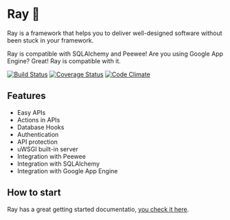 # Ray :saxophone:

Ray is a framework that helps you to deliver well-designed software without been stuck in your framework.

Ray is compatible with SQLAlchemy and Peewee!
Are you using Google App Engine? Great! Ray is compatible with it.

[![Build Status](https://travis-ci.org/felipevolpone/ray.svg?branch=master)](https://travis-ci.org/felipevolpone/ray)
[![Coverage Status](https://coveralls.io/repos/felipevolpone/ray/badge.svg?branch=master&service=github)](https://coveralls.io/github/felipevolpone/ray?branch=master)
[![Code Climate](https://codeclimate.com/github/felipevolpone/ray/badges/gpa.svg)](https://codeclimate.com/github/felipevolpone/ray)

## Features

* Easy APIs
* Actions in APIs
* Database Hooks
* Authentication
* API protection
* uWSGI built-in server
* Integration with Peewee
* Integration with SQLAlchemy
* Integration with Google App Engine


## How to start

Ray has a great getting started documentatio, [you check it here](https://rayframework.github.io/site/getting_started/).
